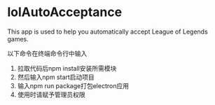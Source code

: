 # lolAutoAcceptance
This app is used to help you automatically accept League of Legends games.

以下命令在终端命令行中输入
1. 拉取代码后npm install安装所需模块
2. 然后输入npm start启动项目
3. 输入npm run package打包electron应用
4. 使用时请赋予管理员权限
